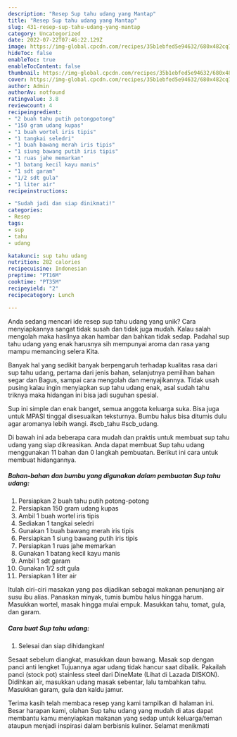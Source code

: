 ```yaml
---
description: "Resep Sup tahu udang yang Mantap"
title: "Resep Sup tahu udang yang Mantap"
slug: 431-resep-sup-tahu-udang-yang-mantap
category: Uncategorized
date: 2022-07-22T07:46:22.129Z
image: https://img-global.cpcdn.com/recipes/35b1ebfed5e94632/680x482cq70/sup-tahu-udang-foto-resep-utama.jpg
hideToc: false
enableToc: true
enableTocContent: false
thumbnail: https://img-global.cpcdn.com/recipes/35b1ebfed5e94632/680x482cq70/sup-tahu-udang-foto-resep-utama.jpg
cover: https://img-global.cpcdn.com/recipes/35b1ebfed5e94632/680x482cq70/sup-tahu-udang-foto-resep-utama.jpg
author: Admin
authorAv: notfound
ratingvalue: 3.8
reviewcount: 4
recipeingredient:
- "2 buah tahu putih potongpotong"
- "150 gram udang kupas"
- "1 buah wortel iris tipis"
- "1 tangkai seledri"
- "1 buah bawang merah iris tipis"
- "1 siung bawang putih iris tipis"
- "1 ruas jahe memarkan"
- "1 batang kecil kayu manis"
- "1 sdt garam"
- "1/2 sdt gula"
- "1 liter air"
recipeinstructions:

- "Sudah jadi dan siap dinikmati!"
categories:
- Resep
tags:
- sup
- tahu
- udang

katakunci: sup tahu udang 
nutrition: 282 calories
recipecuisine: Indonesian
preptime: "PT16M"
cooktime: "PT35M"
recipeyield: "2"
recipecategory: Lunch

---
```





Anda sedang mencari ide resep sup tahu udang yang unik? Cara menyiapkannya sangat tidak susah dan tidak juga mudah. Kalau salah mengolah maka hasilnya akan hambar dan bahkan tidak sedap. Padahal sup tahu udang yang enak harusnya sih mempunyai aroma dan rasa yang mampu memancing selera Kita.





Banyak hal yang sedikit banyak berpengaruh terhadap kualitas rasa dari sup tahu udang, pertama dari jenis bahan, selanjutnya pemilihan bahan segar dan Bagus, sampai cara mengolah dan menyajikannya. Tidak usah pusing kalau ingin menyiapkan sup tahu udang enak,      asal sudah tahu triknya maka hidangan ini bisa jadi suguhan spesial.














Sup ini simple dan enak banget, semua anggota keluarga suka. Bisa juga untuk MPASI tinggal disesuaikan teksturnya. Bumbu halus bisa ditumis dulu agar aromanya lebih wangi. #scb_tahu #scb_udang.






Di bawah ini ada beberapa cara mudah dan praktis untuk membuat sup tahu udang yang siap dikreasikan. Anda dapat membuat Sup tahu udang menggunakan 11 bahan dan 0 langkah pembuatan. Berikut ini cara untuk membuat hidangannya.

<!--inarticleads1-->

##### Bahan-bahan dan bumbu yang digunakan dalam pembuatan Sup tahu udang:

1. Persiapkan 2 buah tahu putih potong-potong
1. Persiapkan 150 gram udang kupas
1. Ambil 1 buah wortel iris tipis
1. Sediakan 1 tangkai seledri
1. Gunakan 1 buah bawang merah iris tipis
1. Persiapkan 1 siung bawang putih iris tipis
1. Persiapkan 1 ruas jahe memarkan
1. Gunakan 1 batang kecil kayu manis
1. Ambil 1 sdt garam
1. Gunakan 1/2 sdt gula
1. Persiapkan 1 liter air


Itulah ciri-ciri masakan yang pas dijadikan sebagai makanan penunjang air susu ibu alias. Panaskan minyak, tumis bumbu halus hingga harum. Masukkan wortel, masak hingga mulai empuk. Masukkan tahu, tomat, gula, dan garam. 

<!--inarticleads2-->

##### Cara buat Sup tahu udang:


1. Selesai dan siap dihidangkan!

Sesaat sebelum diangkat, masukkan daun bawang. Masak sop dengan panci anti lengket Tujuannya agar udang tidak hancur saat dibalik. Pakailah panci (stock pot) stainless steel dari DineMate (Lihat di Lazada DISKON). Didihkan air, masukkan udang masak sebentar, lalu tambahkan tahu. Masukkan garam, gula dan kaldu jamur. 

Terima kasih telah membaca resep yang kami tampilkan di halaman ini. Besar harapan kami, olahan Sup tahu udang yang mudah di atas dapat membantu kamu menyiapkan makanan yang sedap untuk keluarga/teman ataupun menjadi inspirasi dalam berbisnis kuliner. Selamat menikmati
